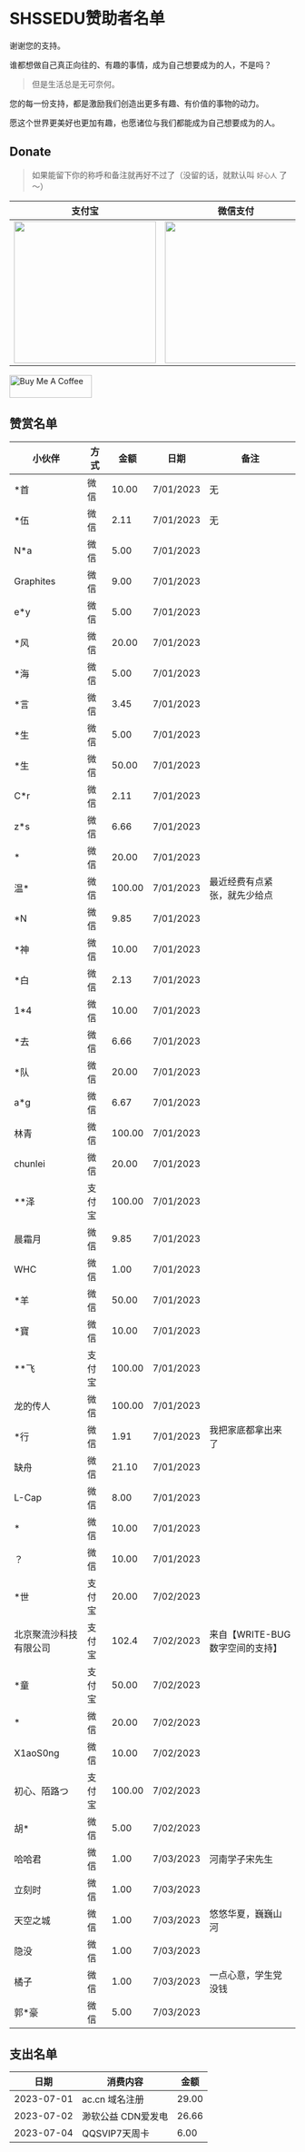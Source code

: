 # SHSSEDU赞助者名单


谢谢您的支持。

谁都想做自己真正向往的、有趣的事情，成为自己想要成为的人，不是吗？

> 但是生活总是无可奈何。

您的每一份支持，都是激励我们创造出更多有趣、有价值的事物的动力。

愿这个世界更美好也更加有趣，也愿诸位与我们都能成为自己想要成为的人。

## Donate

> 如果能留下你的称呼和备注就再好不过了（没留的话，就默认叫 `好心人` 了～）


| 支付宝                                                       | 微信支付                                                     | QQ 支付                                                      |
| ------------------------------------------------------------ | ------------------------------------------------------------ | ------------------------------------------------------------ |
| <img src="https://gcore.jsdelivr.net/gh/muzihuaner/huancdn/img/202207222129932.png" width=250px /> | <img src="https://gcore.jsdelivr.net/gh/muzihuaner/huancdn/img/202207222129833.png" width=250px /> | <img src="https://gcore.jsdelivr.net/gh/muzihuaner/huancdn/img/202207222130330.png" width=250px /> |


<a href="https://huangetech.gitee.io/pay/index2.html" target="_blank"><img src="https://cdn.buymeacoffee.com/buttons/v2/default-blue.png" alt="Buy Me A Coffee" style="height: 40px !important;width: 145px !important;"></a>

## 赞赏名单

| 小伙伴         | 方式   | 金额   | 日期       | 备注                 |
| -------------- | ------ | ------ | ---------- | -------------------- |
| *首            | 微信   | 10.00  | 7/01/2023  | 无                   |
| *伍       | 微信    | 2.11   | 7/01/2023  | 无                   |
| N*a            | 微信   | 5.00   | 7/01/2023  |            |
| Graphites            | 微信   | 9.00   | 7/01/2023  |            |
| e*y           | 微信   | 5.00   | 7/01/2023  |            |
| *风            | 微信   | 20.00   | 7/01/2023  |            |
| *海            | 微信   | 5.00   | 7/01/2023  |            |
| *言            | 微信   | 3.45   | 7/01/2023  |            |
| *生            | 微信   | 5.00   | 7/01/2023  |            |
| *生           | 微信   | 50.00   | 7/01/2023  |            |
| C*r           | 微信   | 2.11   | 7/01/2023  |            |
| z*s            | 微信   | 6.66   | 7/01/2023  |            |
| *            | 微信   | 20.00   | 7/01/2023  |            |
| 温*            | 微信   | 100.00   | 7/01/2023  | 最近经费有点紧张，就先少给点 |
| *N            | 微信   | 9.85   | 7/01/2023  |            |
| *神            | 微信   | 10.00   | 7/01/2023  |            |
| *白            | 微信   | 2.13   | 7/01/2023  |            |
| 1*4            | 微信   | 10.00   | 7/01/2023  |            |
| *去            | 微信   | 6.66   | 7/01/2023  |            |
| *队            | 微信   | 20.00   | 7/01/2023  |            |
| a*g            | 微信   | 6.67   | 7/01/2023  |            |
| 林青            | 微信   | 100.00   | 7/01/2023  |            |
| chunlei            | 微信   | 20.00   | 7/01/2023  |            |
| **泽            | 支付宝   | 100.00   | 7/01/2023  |            |
| 晨霜月            | 微信   | 9.85   | 7/01/2023  |            |
| WHC            | 微信   | 1.00   | 7/01/2023  |            |
| *羊            | 微信   | 50.00   | 7/01/2023  |            |
| *寶           | 微信   | 10.00   | 7/01/2023  |            |
| **飞            | 支付宝   | 100.00   | 7/01/2023  |            |
| 龙的传人            | 微信   | 100.00   | 7/01/2023  |            |
| *行         | 微信   | 1.91   | 7/01/2023  |    我把家底都拿出来了        |
| 缺舟          | 微信   | 21.10   | 7/01/2023  |            |
| L-Cap          | 微信   | 8.00   | 7/01/2023  |            |
| *         | 微信   | 10.00   | 7/01/2023  |            |
| ？        | 微信   | 10.00   | 7/01/2023  |            |
| *世        | 支付宝   | 20.00   | 7/02/2023  |            |
| 北京聚流沙科技有限公司        | 支付宝   | 102.4   | 7/02/2023  |  来自【WRITE-BUG数字空间的支持】  |
| *童       | 支付宝   | 50.00   | 7/02/2023  |            |
| *         | 微信   | 20.00   | 7/02/2023  |            |
| X1aoS0ng         | 微信   | 10.00   | 7/02/2023  |            |
| 初心、陌路つ   | 支付宝   | 100.00   | 7/02/2023  |            |
| 胡*   | 微信   | 5.00   | 7/02/2023  |            |
| 哈哈君   | 微信   | 1.00   | 7/03/2023  |   河南学子宋先生         |
| 立刻时   | 微信   | 1.00   | 7/03/2023  |            |
| 天空之城   | 微信   | 1.00   | 7/03/2023  |  悠悠华夏，巍巍山河          |
| 隐没   | 微信   | 1.00  | 7/03/2023  |            |
| 橘子   | 微信   | 1.00   | 7/03/2023  |  一点心意，学生党没钱          |
| 郭*豪   | 微信   | 5.00   | 7/03/2023  |            |

## 支出名单
| 日期       | 消费内容       | 金额  |
| ---------- | -------------- | ----- |
| 2023-07-01 | ac.cn 域名注册 | 29.00 |
| 2023-07-02 | 渺软公益 CDN爱发电 | 26.66 |
| 2023-07-04 | QQSVIP7天周卡 | 6.00 |
